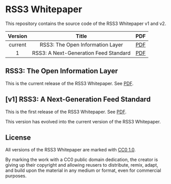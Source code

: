 # RSS3 Whitepaper

This repository contains the source code of the RSS3 Whitepaper v1 and v2.

| Version |                 Title                 |               PDF               |
| :-----: | :-----------------------------------: | :-----------------------------: |
| current |    RSS3: The Open Information Layer   | [PDF](./current/whitepaper.pdf) |
|    1    | RSS3: A Next-Generation Feed Standard | [PDF](./v1/whitepaper.pdf)      |


## RSS3: The Open Information Layer

This is the current release of the RSS3 Whitepaper. See [PDF](./current/whitepaper.pdf).

## \[v1] RSS3: A Next-Generation Feed Standard

This is the first release of the RSS3 Whitepaper. See [PDF](./v1/whitepaper.pdf).

This version has evolved into the current version of the RSS3 Whitepaper.

## License

All versions of the RSS3 Whitepaper are marked with [CC0 1.0](./LICENSE).

By marking the work with a CC0 public domain dedication, the creator is giving up their copyright and allowing reusers to distribute, remix, adapt, and build upon the material in any medium or format, even for commercial purposes.
